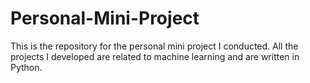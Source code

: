# Personal-Mini-Project

This is the repository for the personal mini project I conducted. All the projects I developed are related to machine learning and are written in Python.
